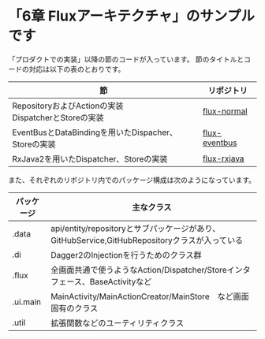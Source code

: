 「6章 Fluxアーキテクチャ」のサンプルです
====

「プロダクトでの実装」以降の節のコードが入っています。
節のタイトルとコードの対応は以下の表のとおりです。

| 節 | リポジトリ |
|---|---|
| RepositoryおよびActionの実装</br>DispatcherとStoreの実装| [flux-normal](flux-normal) |
| EventBusとDataBindingを用いたDispacher、Storeの実装 | [flux-eventbus](flux-eventbus) |
| RxJava2を用いたDispatcher、Storeの実装| [flux-rxjava](flux-rxjava) |

また、それぞれのリポジトリ内でのパッケージ構成は次のようになっています。

| パッケージ | 主なクラス |
|---|---|
| .data | api/entity/repositoryとサブパッケージがあり、GitHubService,GitHubRepositoryクラスが入っている |
| .di | Dagger2のInjectionを行うためのクラス群 |
| .flux | 全画面共通で使うようなAction/Dispatcher/Storeインタフェース、BaseActivityなど |
| .ui.main | MainActivity/MainActionCreator/MainStore　など画面固有のクラス |
| .util | 拡張関数などのユーティリティクラス |




